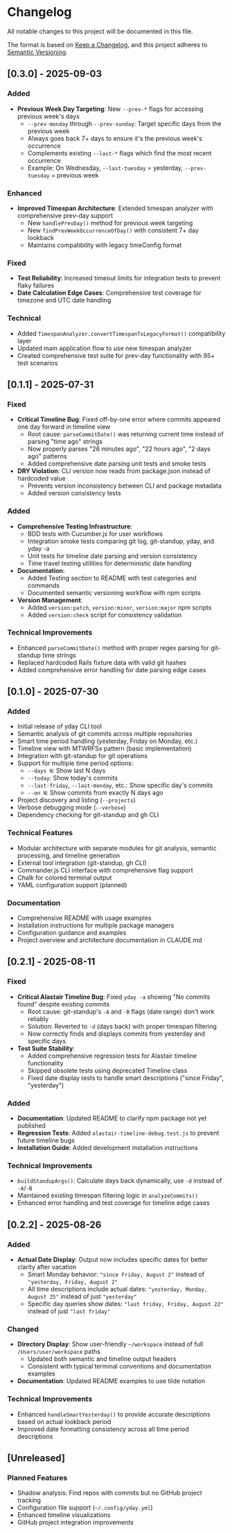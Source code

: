# Changelog

All notable changes to this project will be documented in this file.

The format is based on [Keep a Changelog](https://keepachangelog.com/en/1.0.0/),
and this project adheres to [Semantic Versioning](https://semver.org/spec/v2.0.0.html).

## [0.3.0] - 2025-09-03

### Added
- **Previous Week Day Targeting**: New `--prev-*` flags for accessing previous week's days
  - `--prev-monday` through `--prev-sunday`: Target specific days from the previous week
  - Always goes back 7+ days to ensure it's the previous week's occurrence
  - Complements existing `--last-*` flags which find the most recent occurrence
  - Example: On Wednesday, `--last-tuesday` = yesterday, `--prev-tuesday` = previous week

### Enhanced
- **Improved Timespan Architecture**: Extended timespan analyzer with comprehensive prev-day support
  - New `handlePrevDay()` method for previous week targeting
  - New `findPrevWeekOccurrenceOfDay()` with consistent 7+ day lookback
  - Maintains compatibility with legacy timeConfig format

### Fixed
- **Test Reliability**: Increased timeout limits for integration tests to prevent flaky failures
- **Date Calculation Edge Cases**: Comprehensive test coverage for timezone and UTC date handling

### Technical
- Added `TimespanAnalyzer.convertTimespanToLegacyFormat()` compatibility layer
- Updated main application flow to use new timespan analyzer
- Created comprehensive test suite for prev-day functionality with 95+ test scenarios

## [0.1.1] - 2025-07-31

### Fixed
- **Critical Timeline Bug**: Fixed off-by-one error where commits appeared one day forward in timeline view
  - Root cause: `parseCommitDate()` was returning current time instead of parsing "time ago" strings
  - Now properly parses "26 minutes ago", "22 hours ago", "2 days ago" patterns
  - Added comprehensive date parsing unit tests and smoke tests
- **DRY Violation**: CLI version now reads from package.json instead of hardcoded value
  - Prevents version inconsistency between CLI and package metadata
  - Added version consistency tests

### Added
- **Comprehensive Testing Infrastructure**:
  - BDD tests with Cucumber.js for user workflows
  - Integration smoke tests comparing git log, git-standup, yday, and yday -a
  - Unit tests for timeline date parsing and version consistency
  - Time travel testing utilities for deterministic date handling
- **Documentation**:
  - Added Testing section to README with test categories and commands
  - Documented semantic versioning workflow with npm scripts
- **Version Management**:
  - Added `version:patch`, `version:minor`, `version:major` npm scripts
  - Added `version:check` script for consistency validation

### Technical Improvements
- Enhanced `parseCommitDate()` method with proper regex parsing for git-standup time strings
- Replaced hardcoded Rails fixture data with valid git hashes
- Added comprehensive error handling for date parsing edge cases

## [0.1.0] - 2025-07-30

### Added
- Initial release of yday CLI tool
- Semantic analysis of git commits across multiple repositories
- Smart time period handling (yesterday, Friday on Monday, etc.)
- Timeline view with MTWRFSs pattern (basic implementation)
- Integration with git-standup for git operations
- Support for multiple time period options:
  - `--days N`: Show last N days
  - `--today`: Show today's commits
  - `--last-friday`, `--last-monday`, etc.: Show specific day's commits
  - `--on N`: Show commits from exactly N days ago
- Project discovery and listing (`--projects`)
- Verbose debugging mode (`--verbose`)
- Dependency checking for git-standup and gh CLI

### Technical Features
- Modular architecture with separate modules for git analysis, semantic processing, and timeline generation
- External tool integration (git-standup, gh CLI)
- Commander.js CLI interface with comprehensive flag support
- Chalk for colored terminal output
- YAML configuration support (planned)

### Documentation
- Comprehensive README with usage examples
- Installation instructions for multiple package managers
- Configuration guidance and examples
- Project overview and architecture documentation in CLAUDE.md

## [0.2.1] - 2025-08-11

### Fixed
- **Critical Alastair Timeline Bug**: Fixed `yday -a` showing "No commits found" despite existing commits
  - Root cause: git-standup's `-A` and `-B` flags (date range) don't work reliably
  - Solution: Reverted to `-d` (days back) with proper timespan filtering
  - Now correctly finds and displays commits from yesterday and specific days
- **Test Suite Stability**: 
  - Added comprehensive regression tests for Alastair timeline functionality
  - Skipped obsolete tests using deprecated Timeline class
  - Fixed date display tests to handle smart descriptions ("since Friday", "yesterday")

### Added  
- **Documentation**: Updated README to clarify npm package not yet published
- **Regression Tests**: Added `alastair-timeline-debug.test.js` to prevent future timeline bugs
- **Installation Guide**: Added development installation instructions

### Technical Improvements
- `buildStandupArgs()`: Calculate days back dynamically, use `-d` instead of `-A`/`-B`
- Maintained existing timespan filtering logic in `analyzeCommits()`
- Enhanced error handling and test coverage for timeline edge cases

## [0.2.2] - 2025-08-26

### Added
- **Actual Date Display**: Output now includes specific dates for better clarity after vacation
  - Smart Monday behavior: `"since Friday, August 2"` instead of `"yesterday, Friday, August 2"` 
  - All time descriptions include actual dates: `"yesterday, Monday, August 25"` instead of just `"yesterday"`
  - Specific day queries show dates: `"last friday, Friday, August 22"` instead of just `"last friday"`

### Changed
- **Directory Display**: Show user-friendly `~/workspace` instead of full `/Users/user/workspace` paths
  - Updated both semantic and timeline output headers
  - Consistent with typical terminal conventions and documentation examples
- **Documentation**: Updated README examples to use tilde notation

### Technical Improvements
- Enhanced `handleSmartYesterday()` to provide accurate descriptions based on actual lookback period
- Improved date formatting consistency across all time period descriptions

## [Unreleased]

### Planned Features
- Shadow analysis: Find repos with commits but no GitHub project tracking
- Configuration file support (`~/.config/yday.yml`)
- Enhanced timeline visualizations
- GitHub project integration improvements